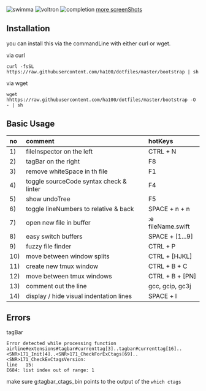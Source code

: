 ![swimma](https://user-images.githubusercontent.com/2852881/27667478-3d63409a-5c7b-11e7-8ed3-6337e007dad7.png)
![voltron](https://user-images.githubusercontent.com/2852881/30522554-4ca7e0c4-9bd2-11e7-931e-e3682dba3717.png)
![completion](https://user-images.githubusercontent.com/2852881/30525756-2886f0c8-9c0d-11e7-90fd-43dcb6cad1ee.png)
[more screenShots](https://github.com/ha100/dotfiles/issues/1)

## Installation

you can install this via the commandLine with either curl or wget.

via curl

``` shell
curl -fsSL https://raw.githubusercontent.com/ha100/dotfiles/master/bootstrap | sh
```
via wget

``` shell
wget hhttps://raw.githubusercontent.com/ha100/dotfiles/master/bootstrap -O - | sh
```

## Basic Usage

| no  | comment | hotKeys |
|:----- | :------ | :------ |
|  1) | fileInspector on the left | CTRL + N |
|  2) | tagBar on the right | F8 |
|  3) | remove whiteSpace in th file | F1 |
|  4) | toggle sourceCode syntax check & linter | F4 |
|  5) | show undoTree | F5 |
|  6) | toggle lineNumbers to relative & back | SPACE + n + n |
|  7) | open new file in buffer | :e fileName.swift |
|  8) | easy switch buffers | SPACE + [1...9] |
|  9) | fuzzy file finder | CTRL + P |
| 10) | move between window splits | CTRL + [HJKL] |
| 11) | create new tmux window | CTRL + B + C |
| 12) | move between tmux windows | CTRL + B + [PN] |
| 13) | comment out the line | gcc, gcip, gc3j |
| 14) | display / hide visual indentation lines | SPACE + l |

## Errors

tagBar

``` shell
Error detected while processing function airline#extensions#tagbar#currenttag[3]..tagbar#currenttag[16]..<SNR>171_Init[4]..<SNR>171_CheckForExCtags[69]..<SNR>171_CheckExCtagsVersion:                                                        
line   15:                                                                                                                                                                                                                                    
E684: list index out of range: 1
```
make sure g:tagbar_ctags_bin points to the output of the `which ctags`


